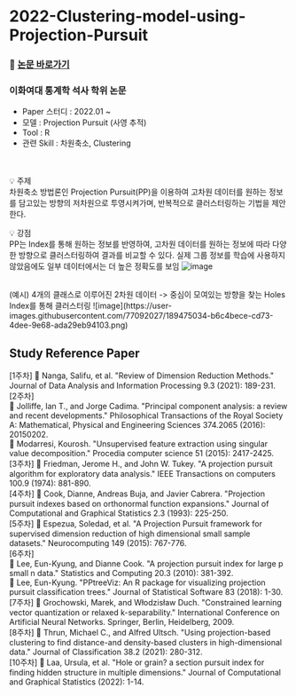 # 2022-Clustering-model-using-Projection-Pursuit

### 📰 [논문 바로가기](https://dspace.ewha.ac.kr/handle/2015.oak/264320?mode=full) 

### 이화여대 통계학 석사 학위 논문 
- Paper 스터디 : 2022.01 ~
- 모델 : Projection Pursuit (사영 추적)
- Tool : R 
- 관련 Skill : 차원축소, Clustering

<br> </br>
💡 주제 <br>
차원축소 방법론인 Projection Pursuit(PP)을 이용하여 고차원 데이터를 원하는 정보를 담고있는 방향의 저차원으로 투영시켜가며, 반복적으로 클러스터링하는 기법을 제안한다.


💡 강점 <br>
PP는 Index를 통해 원하는 정보를 반영하여, 고차원 데이터를 원하는 정보에 따라 다양한 방향으로 클러스터링하여 결과를 비교할 수 있다.
실제 그룹 정보를 학습에 사용하지 않았음에도 일부 데이터에서는 더 높은 정확도를 보임
![image](https://github.com/jihye0115/2022-Projection-Pursuit-for-Cluster-Tree/assets/77092027/4315d992-f47c-4647-af11-9edb42c4d4f5)


<br>
(예시) 4개의 클래스로 이루어진 2차원 데이터 -> 중심이 모여있는 방향을 찾는 Holes Index를 통해 클러스터링
![image](https://user-images.githubusercontent.com/77092027/189475034-b6c4bece-cd73-4dee-9e68-ada29eb94103.png)


## Study Reference Paper
[1주차] :page_with_curl: Nanga, Salifu, et al. "Review of Dimension Reduction Methods." Journal of Data Analysis and Information Processing 9.3 (2021): 189-231. <br>
[2주차] <br>:page_with_curl: Jolliffe, Ian T., and Jorge Cadima. "Principal component analysis: a review and recent developments." Philosophical Transactions of the Royal Society A: Mathematical, Physical and Engineering Sciences 374.2065 (2016): 20150202. <br>
:page_with_curl: Modarresi, Kourosh. "Unsupervised feature extraction using singular value decomposition." Procedia computer science 51 (2015): 2417-2425. <br>
[3주차] :page_with_curl: Friedman, Jerome H., and John W. Tukey. "A projection pursuit algorithm for exploratory data analysis." IEEE Transactions on computers 100.9 (1974): 881-890. <br>
[4주차] :page_with_curl: Cook, Dianne, Andreas Buja, and Javier Cabrera. "Projection pursuit indexes based on orthonormal function expansions." Journal of Computational and Graphical Statistics 2.3 (1993): 225-250. <br>
[5주차] :page_with_curl: Espezua, Soledad, et al. "A Projection Pursuit framework for supervised dimension reduction of high dimensional small sample datasets." Neurocomputing 149 (2015): 767-776. <br>
[6주차] <br>:page_with_curl: Lee, Eun-Kyung, and Dianne Cook. "A projection pursuit index for large p small n data." Statistics and Computing 20.3 (2010): 381-392. <br>
:page_with_curl: Lee, Eun-Kyung. "PPtreeViz: An R package for visualizing projection pursuit classification trees." Journal of Statistical Software 83 (2018): 1-30. <br>
[7주차] :page_with_curl: Grochowski, Marek, and Włodzisław Duch. "Constrained learning vector quantization or relaxed k-separability." International Conference on Artificial Neural Networks. Springer, Berlin, Heidelberg, 2009. <br>
[8주차] :page_with_curl: Thrun, Michael C., and Alfred Ultsch. "Using projection-based clustering to find distance-and density-based clusters in high-dimensional data." Journal of Classification 38.2 (2021): 280-312. <br>
[10주차] :page_with_curl: Laa, Ursula, et al. "Hole or grain? a section pursuit index for finding hidden structure in multiple dimensions." Journal of Computational and Graphical Statistics (2022): 1-14.
